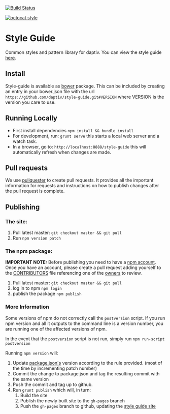 [![Build Status](https://travis-ci.org/daptiv/style-guide.svg?branch=master)](https://travis-ci.org/daptiv/style-guide)

[![octocat style](http://matthias.vallentin.net/blog/2012/12/octocat.jpeg)](https://daptiv.github.io/style-guide/)

# Style Guide
Common styles and pattern library for daptiv. You can view the style guide [here](https://daptiv.github.io/style-guide/).

## Install

Style-guide is available as [bower](http://bower.io/) package. This can be included by creating an entry in your bower.json file with the url `https://github.com/daptiv/style-guide.git#VERSION` where VERSION is the version you care to use.

## Running Locally

* First install dependencies `npm install && bundle install`
* For development, run: `grunt serve` this starts a local web server and a watch task.
* In a browser, go to: `http://localhost:8888/style-guide` this will automatically refresh when changes are made.

## Pull requests

We use [pullquester](https://github.com/daptiv/pullquester) to create pull requests. It provides all the important information for requests and instructions on how to publish changes after the pull request is complete.

## Publishing

### The site:

1. Pull latest master: `git checkout master && git pull`
2. Run `npm version patch`

### The npm package:

**IMPORTANT NOTE:** Before publishing you need to have a [npm account](https://www.npmjs.com/signup). Once you have an account, please create a pull request adding yourself to the [CONTRIBUTORS](CONTRIBUTORS.md) file referencing one of the [owners](owners.md) to review.

1. Pull latest master: `git checkout master && git pull`
2. log in to npm `npm login`
3. publish the package `npm publish`

### More Information

Some versions of npm do not correctly call the `postversion` script. If you run npm version and all it outputs to the command line is a version number, you are running one of the affected versions of npm.

In the event that the `postversion` script is not run, simply run `npm run-script postversion`

Running `npm version` will:

1. Update [package.json's](package.json) version according to the rule provided. (most of the time by incrementing patch number)
2. Commit the change to package.json and tag the resulting commit with the same version
3. Push the commit and tag up to github.
4. Run `grunt publish` which will, in turn:
    1. Build the site
    2. Publish the newly built site to the `gh-pages` branch
    3. Push the `gh-pages` branch to github, updating the [style guide site](https://daptiv.github.io/style-guide/)
